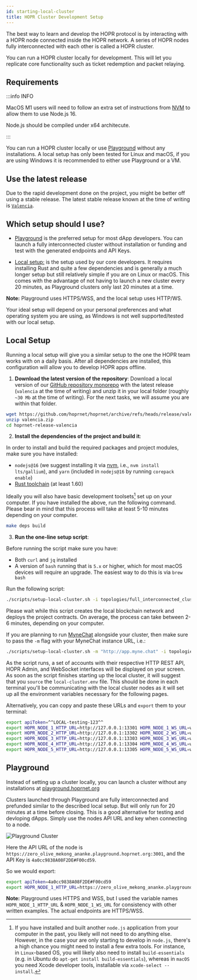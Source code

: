 ```yaml
---
id: starting-local-cluster
title: HOPR Cluster Development Setup
---
```


The best way to learn and develop the HOPR protocol is by interacting with a HOPR node connected inside the HOPR network.
A series of HOPR nodes fully interconnected with each other is called a HOPR cluster.

You can run a HOPR cluster locally for development. This will let you replicate core functionality such as ticket redemption and packet relaying.

## Requirements

:::info INFO

MacOS M1 users will need to follow an extra set of instructions from [NVM](https://github.com/nvm-sh/nvm#macos-troubleshooting) to allow them to use Node.js 16.

Node.js should be compiled under x64 architecute.

:::

You can run a HOPR cluster locally or use [Playground](https://playground.hoprnet.org/) without any installations. A local setup has only been tested for Linux and macOS, if you are using Windows it is recommended to either use Playground or a VM.

## Use the latest release

Due to the rapid development done on the project, you might be better off using a stable
release. The latest stable release known at the time of writing is [`Valencia`](https://github.com/hoprnet/hoprnet/archive/refs/heads/release/valencia.zip).

## Which setup should I use?

- [Playground](https://docs.hoprnet.org/developers/starting-local-cluster#playground) is the preferred setup for most dApp developers. You can launch a fully interconnected cluster without installation or funding and test with the generated endpoints and API Keys. 

- [Local setup:](https://docs.hoprnet.org/developers/starting-local-cluster#local-setup) is the setup used by our core developers. It requires installing Rust and quite a few dependencies and is generally a much longer setup but still relatively simple if you are on Linux or macOS. This comes with the advantage of not having to launch a new cluster every 20 minutes, as Playground clusters only last 20 minutes at a time.

**Note:** Playground uses HTTPS/WSS, and the local setup uses HTTP/WS.

Your ideal setup will depend on your personal preferences and what operating system you are using, as Windows is not well supported/tested with our local setup.

## Local Setup

Running a local setup will give you a similar setup to the one the HOPR team works with on a daily basis. After all dependencies are installed,
this configuration will allow you to develop HOPR apps offline.

1. **Download the latest version of the repository**: Download a local version of our [GitHub repository monorepo](https://github.com/hoprnet/hoprnet/tree/release/valencia)
   with the latest release (`valencia` at the time of writing) and unzip it in your local folder (roughly `~30 Mb` at the time of writing). For the next tasks, we will assume you are within that folder.

```bash
wget https://github.com/hoprnet/hoprnet/archive/refs/heads/release/valencia.zip
unzip valencia.zip
cd hoprnet-release-valencia
```

2. **Install the dependencies of the project and build it**:

In order to install and build the required packages and project modules, make sure you have installed:

- `nodejs@16` (we suggest installing it via [nvm](https://github.com/nvm-sh/nvm), i.e., `nvm install lts/gallium`), and `yarn` (included in `nodejs@16` by running `corepack enable`)
- [Rust toolchain](https://www.rust-lang.org/tools/install) (at least 1.60)

Ideally you will also have basic development toolsets[^1] set up on your computer. If you have installed the above, run the following command. Please bear in mind that this process will take at least 5-10 minutes depending on your computer.

```bash
make deps build
```

3. **Run the one-line setup script**:

Before running the script make sure you have:

- Both `curl` and `jq` installed
- A version of `bash` running that is `5.x` or higher, which for most macOS devices will require an upgrade. The easiest way to do this is via `brew bash`

Run the following script:

```bash
./scripts/setup-local-cluster.sh -i topologies/full_interconnected_cluster.sh
```

Please wait while this script creates
the local blockchain network and deploys the project contracts. On average, the process can take between 2-6 minutes, depending on your computer.

If you are planning to run [MyneChat](http://app.myne.chat/)
alongside your cluster, then make sure to pass the `-m` flag with your MyneChat instance URL, i.e.:

```bash
./scripts/setup-local-cluster.sh -m "http://app.myne.chat" -i topologies/full_interconnected_cluster.sh
```

As the script runs, a set of accounts with their respective HTTP REST API, HOPR Admin, and WebSocket interfaces will be displayed
on your screen. As soon as the script finishes starting up the local cluster, it will suggest that you `source` the `local-cluster.env` file.
This should be done in each terminal you'll be communicating with the local cluster nodes as it will set up all the environment variables
necessary for the following pages.

Alternatively, you can copy and paste these URLs and `export` them to your terminal:

```bash
export apiToken=^^LOCAL-testing-123^^
export HOPR_NODE_1_HTTP_URL=http://127.0.0.1:13301 HOPR_NODE_1_WS_URL=ws://127.0.0.1:13301/api/v2/messages/websocket
export HOPR_NODE_2_HTTP_URL=http://127.0.0.1:13302 HOPR_NODE_2_WS_URL=ws://127.0.0.1:13302/api/v2/messages/websocket
export HOPR_NODE_3_HTTP_URL=http://127.0.0.1:13303 HOPR_NODE_3_WS_URL=ws://127.0.0.1:13303/api/v2/messages/websocket
export HOPR_NODE_4_HTTP_URL=http://127.0.0.1:13304 HOPR_NODE_4_WS_URL=ws://127.0.0.1:13304/api/v2/messages/websocket
export HOPR_NODE_5_HTTP_URL=http://127.0.0.1:13305 HOPR_NODE_5_WS_URL=ws://127.0.0.1:13305/api/v2/messages/websocket
```

## Playground

Instead of setting up a cluster locally, you can launch a cluster without any installations at [playground.hoprnet.org](https://playground.hoprnet.org/)

Clusters launched through Playground are fully interconnected and prefunded similar to the described local setup.
But will only run for 20 minutes at a time before closing. This is a good alternative for testing and devloping dApps. Simply use the nodes API URL and key when connecting to a node.

![Playground Cluster](/img/dapps/playground-testing-node.png)

Here the API URL of the node is `https://zero_olive_mekong_ananke.playground.hoprnet.org:3001`, and the API Key is `4a0cc9838A08F2DE#F00cd59`.

So we would export:

```bash
export apiToken=4a0cc9838A08F2DE#F00cd59
export HOPR_NODE_1_HTTP_URL=https://zero_olive_mekong_ananke.playground.hoprnet.org:3001 HOPR_NODE_1_WS_URL=wss://zero_olive_mekong_ananke.playground.hoprnet.org:3001/api/v2/messages/websocket
```

**Note:** Playground uses HTTPS and WSS, but I used the variable names `HOPR_NODE_1_HTTP_URL` & `HOPR_NODE_1_WS_URL` for consistency with other written examples. The actual endpoints are HTTPS/WSS.

[^1]: If you have installed and built another `node.js` application from your computer in the past, you likely will not need to do anything else. However, in the case your are only starting to develop in `node.js`, there's a high chance you might need to install a few extra tools. For instance, in `Linux`-based OS, you will likely also need to install `build-essentials` (e.g. in Ubuntu do `apt-get install build-essentials`), whereas in `macOS` you need Xcode developer tools, installable via `xcode-select --install`.
